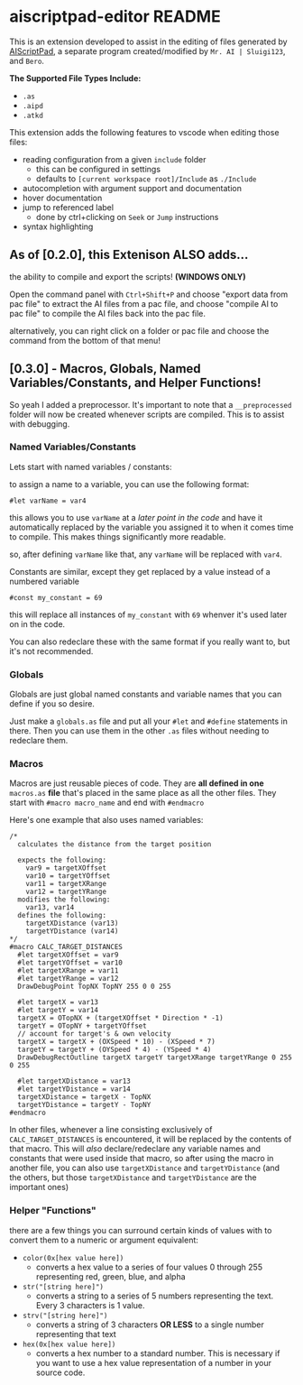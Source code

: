 # aiscriptpad-editor README

This is an extension developed to assist in the editing of files generated by
[AIScriptPad](https://www.dropbox.com/s/pclv5x1vmk8o6fh/AIScriptPad2.0PM.zip?dl=0),
a separate program created/modified by `Mr. AI | Sluigi123`, and `Bero`.

**The Supported File Types Include:**
- `.as`
- `.aipd`
- `.atkd`

This extension adds the following features to vscode when editing those files:

- reading configuration from a given `include` folder
  - this can be configured in settings
  - defaults to `[current workspace root]/Include` as `./Include`
- autocompletion with argument support and documentation
- hover documentation
- jump to referenced label
  - done by ctrl+clicking on `Seek` or `Jump` instructions
- syntax highlighting

## As of [0.2.0], this Extenison ALSO adds...

the ability to compile and export the scripts! **(WINDOWS ONLY)**

Open the command panel with `Ctrl+Shift+P` and choose "export data from pac file"
to extract the AI files from a pac file, and choose "compile AI to pac file"
to compile the AI files back into the pac file.

alternatively, you can right click on a folder or pac file and choose the command from
the bottom of that menu!

## [0.3.0] - Macros, Globals, Named Variables/Constants, and Helper Functions!

So yeah I added a preprocessor. It's important to note that a `__preprocessed` folder will
now be created whenever scripts are compiled. This is to assist with debugging.

### Named Variables/Constants

Lets start with named variables / constants:

to assign a name to a variable, you can use the following format:

`#let varName = var4`

this allows you to use `varName` at a *later point in the code* and have it automatically
replaced by the variable you assigned it to when it comes time to compile. This makes things
significantly more readable.

so, after defining `varName` like that, any `varName` will be replaced with `var4`.

Constants are similar, except they get replaced by a value instead of a numbered variable

`#const my_constant = 69`

this will replace all instances of `my_constant` with `69` whenver it's used later on in the code.

You can also redeclare these with the same format if you really want to, but it's not recommended.

### Globals

Globals are just global named constants and variable names that you can define if you so desire.

Just make a `globals.as` file and put all your `#let` and `#define` statements in there. Then you
can use them in the other `.as` files without needing to redeclare them.

### Macros

Macros are just reusable pieces of code. They are **all defined in one** `macros.as`
**file** that's placed in the same place as all the other files. They start with `#macro macro_name`
and end with `#endmacro`

Here's one example that also uses named variables:

```
/*
  calculates the distance from the target position

  expects the following:
    var9 = targetXOffset
    var10 = targetYOffset
    var11 = targetXRange
    var12 = targetYRange
  modifies the following:
    var13, var14
  defines the following:
    targetXDistance (var13)
    targetYDistance (var14)
*/
#macro CALC_TARGET_DISTANCES
  #let targetXOffset = var9
  #let targetYOffset = var10
  #let targetXRange = var11
  #let targetYRange = var12
  DrawDebugPoint TopNX TopNY 255 0 0 255

  #let targetX = var13
  #let targetY = var14
  targetX = OTopNX + (targetXOffset * Direction * -1)
  targetY = OTopNY + targetYOffset
  // account for target's & own velocity
  targetX = targetX + (OXSpeed * 10) - (XSpeed * 7)
  targetY = targetY + (OYSpeed * 4) - (YSpeed * 4)
  DrawDebugRectOutline targetX targetY targetXRange targetYRange 0 255 0 255

  #let targetXDistance = var13
  #let targetYDistance = var14
  targetXDistance = targetX - TopNX
  targetYDistance = targetY - TopNY
#endmacro
```

In other files, whenever a line consisting exclusively of `CALC_TARGET_DISTANCES` is encountered,
it will be replaced by the contents of that macro. This will *also* declare/redeclare any
variable names and constants that were used inside that macro, so after using the macro in
another file, you can also use `targetXDistance` and `targetYDistance` (and the others, but
those `targetXDistance` and `targetYDistance` are the important ones)

### Helper "Functions"

there are a few things you can surround certain kinds of values with to convert them to a
numeric or argument equivalent:

- `color(0x[hex value here])`
  - converts a hex value to a series of four values 0 through 255 representing red, green, blue, and alpha
- `str("[string here]")`
  - converts a string to a series of 5 numbers representing the text. Every 3 characters is 1 value.
- `strv("[string here]")`
  - converts a string of 3 characters **OR LESS** to a single number representing that text
- `hex(0x[hex value here])`
  - converts a hex number to a standard number. This is necessary if you want to use a hex value representation
    of a number in your source code.
